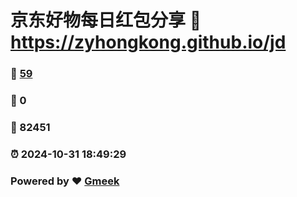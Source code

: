 # 京东好物每日红包分享 :link: https://zyhongkong.github.io/jd 
### :page_facing_up: [59](https://zyhongkong.github.io/jd/tag.html) 
### :speech_balloon: 0 
### :hibiscus: 82451 
### :alarm_clock: 2024-10-31 18:49:29 
### Powered by :heart: [Gmeek](https://github.com/Meekdai/Gmeek)
